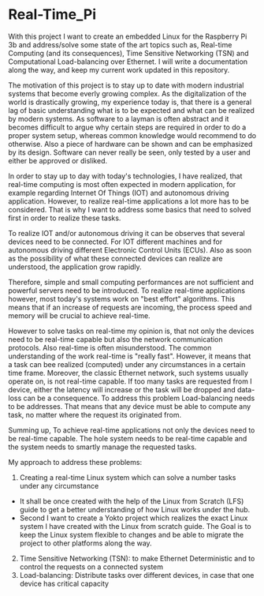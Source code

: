 # Real-Time_Pi

With this project I want to create an embedded Linux for the Raspberry Pi 3b and address/solve some state of the art topics such as, Real-time Computing (and its consequences), Time Sensitive Networking (TSN) and Computational Load-balancing over Ethernet.
I will write a documentation along the way, and keep my current work updated in this repository.

The motivation of this project is to stay up to date with modern industrial systems that become everly growing complex.
As the digitalization of the world is drastically growing, my experience today is, that there is a general lag of basic understanding what is to be expected and what can be realized by modern systems. As software to a layman is often abstract and it becomes difficult to argue why certain steps are required in order to do a proper system setup, whereas common knowledge would recommend to do otherwise.
Also a piece of hardware can be shown and can be emphasized by its design. Software can never really be seen, only tested by a user and either be approved or disliked.

In order to stay up to day with today's technologies, I have realized, that real-time computing is most often expected in modern application, for example regarding Internet Of Things (IOT) and autonomous driving application. However, to realize real-time applications a lot more has to be considered.
That is why I want to address some basics that need to solved first in order to realize these tasks.

To realize IOT and/or autonomous driving it can be observes that several devices need to be connected. For IOT different machines and for autonomous driving different Electronic Control Units (ECUs). Also as soon as the possibility of what these connected devices can realize are understood, the application grow rapidly.

Therefore, simple and small computing performances are not sufficient and powerful servers need to be introduced.
To realize real-time applications however, most today's systems work on "best effort" algorithms. This means that if an increase of requests are incoming, the process speed and memory will be crucial to achieve real-time.

However to solve tasks on real-time my opinion is, that not only the devices need to be real-time capable but also the network communication protocols. Also real-time is often misunderstood. The common understanding of the work real-time is "really fast". However, it means that a task can bee realized (computed) under any circumstances in a certain time frame. Moreover, the classic Ethernet network, such systems usually operate on, is not real-time capable. If too many tasks are requested from I device, either the latency will increase or the task will be dropped and data-loss can be a consequence.
To address this problem Load-balancing needs to be addresses. That means that any device must be able to compute any task, no matter where the request its originated from.

Summing up, To achieve real-time applications not only the devices need to be real-time capable. The hole system needs to be real-time capable and the system needs to smartly manage the requested tasks. 

My approach to address these problems:
1. Creating a real-time Linux system which can solve a number tasks under any circumstance
* It shall be once created with the help of the Linux from Scratch (LFS) guide to get a better understanding of how Linux works under the hub.
* Second I want to create a Yokto project which realizes the exact Linux system I have created with the Linux from scratch guide. The Goal is to keep the Linux system flexible to changes and be able to migrate the project to other platforms along the way.

2. Time Sensitive Networking (TSN): to make Ethernet Deterministic and to control the requests on a connected system
3. Load-balancing: Distribute tasks over different devices, in case that one device has critical capacity



